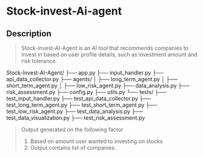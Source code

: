 # Stock-invest-Ai-agent
## Description
> Stock-Invest-AI-Agent is an AI tool that recommends companies to invest in based on user profile details, such as investment amount and risk tolerance.

Stock-Invest-AI-Agent/
├── app.py
├── input_handler.py
├── api_data_collector.py
├── agents/
│   ├── long_term_agent.py
│   ├── short_term_agent.py
│   ├── low_risk_agent.py
├── data_analysis.py
├── risk_assessment.py
├── config.py
├── utils.py
└── tests/
    ├── test_input_handler.py
    ├── test_api_data_collector.py
    ├── test_long_term_agent.py
    ├── test_short_term_agent.py
    ├── test_low_risk_agent.py
    ├── test_data_analysis.py
    ├── test_data_visualization.py
    ├── test_risk_assessment.py


> Output generated on the following factor
> 1. Based on amount user wanted to  investing on stocks
> 2. Output contains list of companies.
